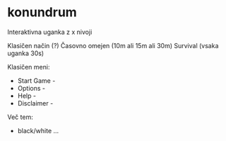 # konundrum

Interaktivna uganka z x nivoji

Klasičen način (?)
Časovno omejen (10m ali 15m ali 30m)
Survival (vsaka uganka 30s)

Klasičen meni:
- Start Game -
- Options -
- Help -
- Disclaimer -

Več tem:
- black/white
...
